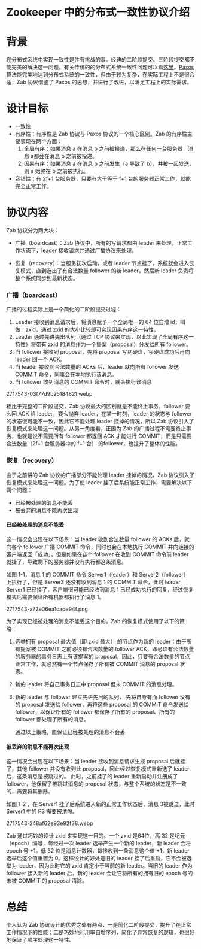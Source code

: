 # Zookeeper 中的分布式一致性协议介绍

# 背景

在分布式系统中实现一致性是件有挑战的事。经典的二阶段提交、三阶段提交都不能完美的解决这一问题，有关传统的的分布式系统一致性问题可以看[这里](https://link.jianshu.com?t=http://coolshell.cn/articles/10910.html)。[Paxos](https://link.jianshu.com?t=https://en.wikipedia.org/wiki/Paxos_%28computer_science%29) 算法能完美地达到分布式系统的一致性，但由于较为复杂，在实际工程上不是很合适，Zab 协议借鉴了 Paxos 的思想，并进行了改进，以满足工程上的实际需求。

# 设计目标

* 一致性
* 有序性：有序性是 Zab 协议与 Paxos 协议的一个核心区别。Zab 的有序性主要表现在两个方面：
  1. 全局有序：如果消息 a 在消息 b 之前被投递，那么在任何一台服务器，消息 a都会在消息 b 之前被投递。
  2. 因果有序：如果消息 a 在消息 b 之前发生（a 导致了 b），并被一起发送，则 a 始终在 b 之前被执行。
* 容错性：有 2f+1 台服务器，只要有大于等于 f+1 台的服务器正常工作，就能完全正常工作。

# 协议内容

Zab 协议分为两大块：

* 广播（boardcast）：Zab 协议中，所有的写请求都由 leader 来处理。正常工作状态下，leader 接收请求并通过广播协议来处理。

* 恢复（recovery）：当服务初次启动，或者 leader 节点挂了，系统就会进入恢复模式，直到选出了有合法数量 follower 的新 leader，然后新 leader 负责将整个系统同步到最新状态。

### 广播（boardcast）

广播的过程实际上是一个简化的二阶段提交过程：

1. Leader 接收到消息请求后，将消息赋予一个全局唯一的 64 位自增 id，叫做：zxid，通过 zxid 的大小比较即可实现因果有序这一特性。
2. Leader 通过先进先出队列（通过 TCP 协议来实现，以此实现了全局有序这一特性）将带有 zxid 的消息作为一个提案（proposal）分发给所有 follower。
3. 当 follower 接收到 proposal，先将 proposal 写到硬盘，写硬盘成功后再向 leader 回一个 ACK。
4. 当 leader 接收到合法数量的 ACKs 后，leader 就向所有 follower 发送 COMMIT 命令，同事会在本地执行该消息。
5. 当 follower 收到消息的 COMMIT 命令时，就会执行该消息

2717543-03f77d9b25184821.webp

相比于完整的二阶段提交，Zab 协议最大的区别就是不能终止事务，follower 要么回 ACK 给 leader，要么抛弃 leader，在某一时刻，leader 的状态与 follower 的状态很可能不一致，因此它不能处理 leader 挂掉的情况，所以 Zab 协议引入了恢复模式来处理这一问题。从另一角度看，正因为 Zab 的广播过程不需要终止事务，也就是说不需要所有 follower 都返回 ACK 才能进行 COMMIT，而是只需要合法数量（2f+1 台服务器中的 f+1 台） 的follower，也提升了整体的性能。

### 恢复（recovery）

由于之前讲的 Zab 协议的广播部分不能处理 leader 挂掉的情况，Zab 协议引入了恢复模式来处理这一问题。为了使 leader 挂了后系统能正常工作，需要解决以下两个问题：

* 已经被处理的消息不能丢
* 被丢弃的消息不能再次出现

#### 已经被处理的消息不能丢

这一情况会出现在以下场景：当 leader 收到合法数量 follower 的 ACKs 后，就向各个 follower 广播 COMMIT 命令，同时也会在本地执行 COMMIT 并向连接的客户端返回「成功」。但是如果在各个 follower 在收到 COMMIT 命令前 leader 就挂了，导致剩下的服务器并没有执行都这条消息。

如图 1-1，消息 1 的 COMMIT 命令 Server1（leader）和 Server2（follower） 上执行了，但是 Server3 还没有收到消息 1 的 COMMIT 命令，此时 leader Server1 已经挂了，客户端很可能已经收到消息 1 已经成功执行的回复，经过恢复模式后需要保证所有机器都执行了消息 1。

2717543-a72e06ea1cade94f.png

为了实现已经被处理的消息不能丢这个目的，Zab 的恢复模式使用了以下的策略：

1. 选举拥有 proposal 最大值（即 zxid 最大） 的节点作为新的 leader：由于所有提案被 COMMIT 之前必须有合法数量的 follower ACK，即必须有合法数量的服务器的事务日志上有该提案的 proposal，因此，只要有合法数量的节点正常工作，就必然有一个节点保存了所有被 COMMIT 消息的 proposal 状态。
2. 新的 leader 将自己事务日志中 proposal 但未 COMMIT 的消息处理。
3. 新的 leader 与 follower 建立先进先出的队列， 先将自身有而 follower 没有的 proposal 发送给 follower，再将这些 proposal 的 COMMIT 命令发送给 follower，以保证所有的 follower 都保存了所有的 proposal、所有的 follower 都处理了所有的消息。

   通过以上策略，能保证已经被处理的消息不会丢

#### 被丢弃的消息不能再次出现

这一情况会出现在以下场景：当 leader 接收到消息请求生成 proposal 后就挂了，其他 follower 并没有收到此 proposal，因此经过恢复模式重新选了 leader 后，这条消息是被跳过的。 此时，之前挂了的 leader 重新启动并注册成了 follower，他保留了被跳过消息的 proposal 状态，与整个系统的状态是不一致的，需要将其删除。

如图 1-2 ，在 Server1 挂了后系统进入新的正常工作状态后，消息 3被跳过，此时 Server1 中的 P3 需要被清除。

2717543-248af62e93e92f38.webp

Zab 通过巧妙的设计 zxid 来实现这一目的。一个 zxid 是64位，高 32 是纪元（epoch）编号，每经过一次 leader 选举产生一个新的 leader，新 leader 会将 epoch 号 +1。低 32 位是消息计数器，每接收到一条消息这个值 +1，新 leader 选举后这个值重置为 0。这样设计的好处是旧的 leader 挂了后重启，它不会被选举为 leader，因为此时它的 zxid 肯定小于当前的新 leader。当旧的 leader 作为 follower 接入新的 leader 后，新的 leader 会让它将所有的拥有旧的 epoch 号的未被 COMMIT 的 proposal 清除。

# 总结

个人认为 Zab 协议设计的优秀之处有两点，一是简化二阶段提交，提升了在正常工作情况下的性能；二是巧妙地利用率自增序列，简化了异常恢复的逻辑，也很好地保证了顺序处理这一特性。

  



